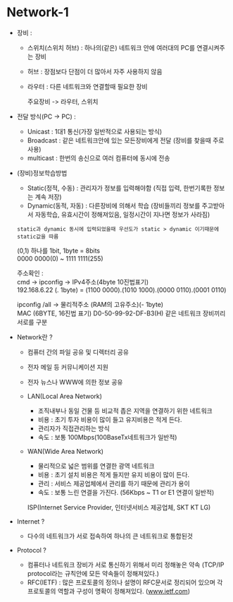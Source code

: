 # Network-1

- 장비 :

  - 스위치(스위치 허브) : 하나의(같은) 네트워크 안에 여러대의 PC를 연결시켜주는 장비 
  - 허브 : 장점보다 단점이 더 많아서 자주 사용하지 않음
  - 라우터 : 다른 네트워크와 연결할때 필요한 장비

    주요장비 -> 라우터, 스위치

- 전달 방식(PC -> PC) :
  - Unicast : 1대1 통신(가장 일반적으로 사용되는 방식)
  - Broadcast : 같은 네트워크안에 있는 모든장비에게 전달 (장비를 찾을때 주로 사용)
  - multicast : 한번의 송신으로 여러 컴퓨터에 동시에 전송


- (장비)정보학습방법
  - Static(정적, 수동) : 관리자가 정보를 입력해야함 (직접 입력, 한번기록한 정보는 계속 저장)
  - Dynamic(동적, 자동) : 다른장비에 의해서 학습 (장비들끼리 정보를 주고받아서 자동학습, 유효시간이 정해져있음, 일정시간이 지나면 정보가 사라짐)

  ```note
  static과 dynamic 동시에 입력되었을때 우선도가 static > dynamic 이기때문에 static값을 따름
  ```

  (0,1) 하나를 1bit, 1byte = 8bits <br/>
  0000 0000(0) ~ 1111 1111(255)

  주소확인 :<br/> 
  cmd -> ipconfig -> IPv4주소(4byte 10진법표기) <br/>
  192.168.6.22 (. 1byte) = (1100 0000).(1010 1000).(0000 0110).(0001 0110)
  
  ipconfig /all -> 물리적주소 (RAM의 고유주소)(- 1byte)<br/>
  MAC (6BYTE, 16진법 표기) D0-50-99-92-DF-B3(H) 같은 네트워크 장비끼리 서로를 구분

- Network란 ?

  - 컴퓨터 간의 파일 공유 및 디렉터리 공유
  - 전자 메일 등 커뮤니케이션 지원
  - 전자 뉴스나 WWW에 의한 정보 공유

  - LAN(Local Area Network)

    - 조직내부나 동일 건물 등 비교적 좁은 지역을 연결하기 위한 네트워크
    - 비용 : 초기 투자 비용이 많이 들고 유지비용은 적게 든다.
    - 관리자가 직접관리하는 방식
    - 속도 : 보통 100Mbps(100BaseTx네트워크가 일반적)

  - WAN(Wide Area Network)

    - 물리적으로 넓은 범위를 연결한 광역 네트워크
    - 비용 : 초기 설치 비용은 적게 들지만 유지 비용이 많이 든다.
    - 관리 : 서비스 제공업체에서 관리를 하기 때문에 관리가 용이
    - 속도 : 보통 느린 연결을 가진다. (56Kbps ~ T1 or E1 연결이 일반적) 

    ISP(Internet Service Provider, 인터넷서비스 제공업체, SKT KT LG)

- Internet ?

  - 다수의 네트워크가 서로 접속하여 하나의 큰 네트워크로 통합된것


- Protocol ?

  - 컴퓨터나 네트워크 장비가 서로 통신하기 위해서 미리 정해놓은 약속 (TCP/IP protocol라는 규칙안에 모든 약속들이 정해져있다.)
  - RFC(IETF) : 많은 프로토콜의 정의나 설명이 RFC문서로 정리되어 있으며 각 프로토콜의 역할과 구성이 명확이 정해져있다. (www.ietf.com)
